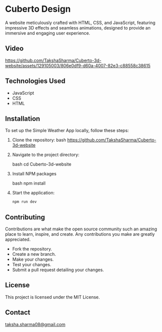 # Cuberto Design

A website meticulously crafted with HTML, CSS, and JavaScript, featuring impressive 3D effects and seamless animations, designed to provide an immersive and engaging user experience.


## Video



https://github.com/TakshaSharma/Cuberto-3d-website/assets/129105003/806e0df9-d60a-4007-82e3-c88558c38615




## Technologies Used

- JavaScript
- CSS
- HTML

## Installation

To set up the Simple Weather App locally, follow these steps:

1. Clone the repository:
   bash
   https://github.com/TakshaSharma/Cuberto-3d-website
   
2. Navigate to the project directory:

   bash
   cd Cuberto-3d-website

3. Install NPM packages

   bash
   npm install

4. Start the application:

   ```bash
   npm run dev

## Contributing

Contributions are what make the open source community such an amazing place to learn, inspire, and create. Any contributions you make are greatly appreciated.

- Fork the repository.
- Create a new branch.
- Make your changes.
- Test your changes.
- Submit a pull request detailing your changes.


 ## License
 This project is licensed under the MIT License.

 ## Contact
 taksha.sharma08@gmail.com
